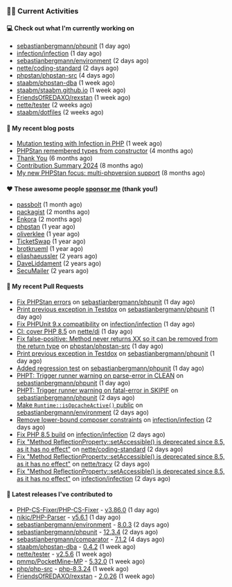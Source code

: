 ### 👨‍💻 Current Activities


#### 💻 Check out what I'm currently working on

- [sebastianbergmann/phpunit](https://github.com/sebastianbergmann/phpunit) (1 day ago)
- [infection/infection](https://github.com/infection/infection) (1 day ago)
- [sebastianbergmann/environment](https://github.com/sebastianbergmann/environment) (2 days ago)
- [nette/coding-standard](https://github.com/nette/coding-standard) (2 days ago)
- [phpstan/phpstan-src](https://github.com/phpstan/phpstan-src) (4 days ago)
- [staabm/phpstan-dba](https://github.com/staabm/phpstan-dba) (1 week ago)
- [staabm/staabm.github.io](https://github.com/staabm/staabm.github.io) (1 week ago)
- [FriendsOfREDAXO/rexstan](https://github.com/FriendsOfREDAXO/rexstan) (1 week ago)
- [nette/tester](https://github.com/nette/tester) (2 weeks ago)
- [staabm/dotfiles](https://github.com/staabm/dotfiles) (2 weeks ago)


#### 📜 My recent blog posts

- [Mutation testing with Infection in PHP](https://staabm.github.io/2025/08/01/infection-php-mutation-testing.html) (1 week ago)
- [PHPStan remembered types from constructor](https://staabm.github.io/2025/04/15/phpstan-remember-constructor-types.html) (4 months ago)
- [Thank You](https://staabm.github.io/2025/01/24/thank-you.html) (6 months ago)
- [Contribution Summary 2024](https://staabm.github.io/2024/12/11/contribution-summary-2024.html) (8 months ago)
- [My new PHPStan focus: multi-phpversion support](https://staabm.github.io/2024/11/28/phpstan-php-version-in-scope.html) (8 months ago)


#### ❤️ These awesome people [sponsor me](https://github.com/sponsors/staabm) (thank you!)

- [passbolt](https://github.com/passbolt) (1 month ago)
- [packagist](https://github.com/packagist) (2 months ago)
- [Enkora](https://github.com/Enkora) (2 months ago)
- [phpstan](https://github.com/phpstan) (1 year ago)
- [oliverklee](https://github.com/oliverklee) (1 year ago)
- [TicketSwap](https://github.com/TicketSwap) (1 year ago)
- [brotkrueml](https://github.com/brotkrueml) (1 year ago)
- [eliashaeussler](https://github.com/eliashaeussler) (2 years ago)
- [DaveLiddament](https://github.com/DaveLiddament) (2 years ago)
- [SecuMailer](https://github.com/SecuMailer) (2 years ago)


#### 🔨 My recent Pull Requests

- [Fix PHPStan errors](https://github.com/sebastianbergmann/phpunit/pull/6317) on [sebastianbergmann/phpunit](https://github.com/sebastianbergmann/phpunit) (1 day ago)
- [Print previous exception in Testdox](https://github.com/sebastianbergmann/phpunit/pull/6316) on [sebastianbergmann/phpunit](https://github.com/sebastianbergmann/phpunit) (1 day ago)
- [Fix PHPUnit 9.x compatibility](https://github.com/infection/infection/pull/2368) on [infection/infection](https://github.com/infection/infection) (1 day ago)
- [CI: cover PHP 8.5](https://github.com/nette/di/pull/325) on [nette/di](https://github.com/nette/di) (1 day ago)
- [Fix false-positive: Method never returns XX so it can be removed from the return type](https://github.com/phpstan/phpstan-src/pull/4241) on [phpstan/phpstan-src](https://github.com/phpstan/phpstan-src) (1 day ago)
- [Print previous exception in Testdox](https://github.com/sebastianbergmann/phpunit/pull/6315) on [sebastianbergmann/phpunit](https://github.com/sebastianbergmann/phpunit) (1 day ago)
- [Added regression test](https://github.com/sebastianbergmann/phpunit/pull/6314) on [sebastianbergmann/phpunit](https://github.com/sebastianbergmann/phpunit) (1 day ago)
- [PHPT: Trigger runner warning on parse-error in CLEAN](https://github.com/sebastianbergmann/phpunit/pull/6313) on [sebastianbergmann/phpunit](https://github.com/sebastianbergmann/phpunit) (1 day ago)
- [PHPT: Trigger runner warning on fatal-error in SKIPIF](https://github.com/sebastianbergmann/phpunit/pull/6312) on [sebastianbergmann/phpunit](https://github.com/sebastianbergmann/phpunit) (2 days ago)
- [Make `Runtime::isOpcacheActive()` public](https://github.com/sebastianbergmann/environment/pull/75) on [sebastianbergmann/environment](https://github.com/sebastianbergmann/environment) (2 days ago)
- [Remove lower-bound composer constraints](https://github.com/infection/infection/pull/2366) on [infection/infection](https://github.com/infection/infection) (2 days ago)
- [Fix PHP 8.5 build](https://github.com/infection/infection/pull/2365) on [infection/infection](https://github.com/infection/infection) (2 days ago)
- [Fix &#34;Method ReflectionProperty::setAccessible() is deprecated since 8.5, as it has no effect&#34;](https://github.com/nette/coding-standard/pull/49) on [nette/coding-standard](https://github.com/nette/coding-standard) (2 days ago)
- [Fix &#34;Method ReflectionProperty::setAccessible() is deprecated since 8.5, as it has no effect&#34;](https://github.com/nette/tracy/pull/600) on [nette/tracy](https://github.com/nette/tracy) (2 days ago)
- [Fix &#34;Method ReflectionProperty::setAccessible() is deprecated since 8.5, as it has no effect&#34;](https://github.com/infection/infection/pull/2364) on [infection/infection](https://github.com/infection/infection) (2 days ago)


#### 🔭 Latest releases I've contributed to

- [PHP-CS-Fixer/PHP-CS-Fixer](https://github.com/PHP-CS-Fixer/PHP-CS-Fixer) - [v3.86.0](https://github.com/PHP-CS-Fixer/PHP-CS-Fixer/releases/tag/v3.86.0) (1 day ago)
- [nikic/PHP-Parser](https://github.com/nikic/PHP-Parser) - [v5.6.1](https://github.com/nikic/PHP-Parser/releases/tag/v5.6.1) (1 day ago)
- [sebastianbergmann/environment](https://github.com/sebastianbergmann/environment) - [8.0.3](https://github.com/sebastianbergmann/environment/releases/tag/8.0.3) (2 days ago)
- [sebastianbergmann/phpunit](https://github.com/sebastianbergmann/phpunit) - [12.3.4](https://github.com/sebastianbergmann/phpunit/releases/tag/12.3.4) (2 days ago)
- [sebastianbergmann/comparator](https://github.com/sebastianbergmann/comparator) - [7.1.2](https://github.com/sebastianbergmann/comparator/releases/tag/7.1.2) (4 days ago)
- [staabm/phpstan-dba](https://github.com/staabm/phpstan-dba) - [0.4.2](https://github.com/staabm/phpstan-dba/releases/tag/0.4.2) (1 week ago)
- [nette/tester](https://github.com/nette/tester) - [v2.5.6](https://github.com/nette/tester/releases/tag/v2.5.6) (1 week ago)
- [pmmp/PocketMine-MP](https://github.com/pmmp/PocketMine-MP) - [5.32.0](https://github.com/pmmp/PocketMine-MP/releases/tag/5.32.0) (1 week ago)
- [php/php-src](https://github.com/php/php-src) - [php-8.3.24](https://github.com/php/php-src/releases/tag/php-8.3.24) (1 week ago)
- [FriendsOfREDAXO/rexstan](https://github.com/FriendsOfREDAXO/rexstan) - [2.0.26](https://github.com/FriendsOfREDAXO/rexstan/releases/tag/2.0.26) (1 week ago)
